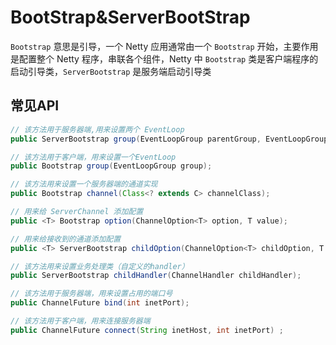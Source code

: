# BootStrap&ServerBootStrap
`Bootstrap` 意思是引导，一个 Netty 应用通常由一个 `Bootstrap` 开始，主要作用是配置整个 Netty 程序，串联各个组件，Netty 中 `Bootstrap` 类是客户端程序的启动引导类，`ServerBootstrap` 是服务端启动引导类

## 常见API
```java
// 该方法用于服务器端,用来设置两个 EventLoop
public ServerBootstrap group(EventLoopGroup parentGroup, EventLoopGroup childGroup);

// 该方法用于客户端，用来设置一个EventLoop
public Bootstrap group(EventLoopGroup group);

// 该方法用来设置一个服务器端的通道实现
public Bootstrap channel(Class<? extends C> channelClass);

// 用来给 ServerChannel 添加配置
public <T> Bootstrap option(ChannelOption<T> option, T value);

// 用来给接收到的通道添加配置
public <T> ServerBootstrap childOption(ChannelOption<T> childOption, T value);

// 该方法用来设置业务处理类（自定义的handler）
public ServerBootstrap childHandler(ChannelHandler childHandler);

// 该方法用于服务器端，用来设置占用的端口号
public ChannelFuture bind(int inetPort);

// 该方法用于客户端，用来连接服务器端
public ChannelFuture connect(String inetHost, int inetPort) ;
```
